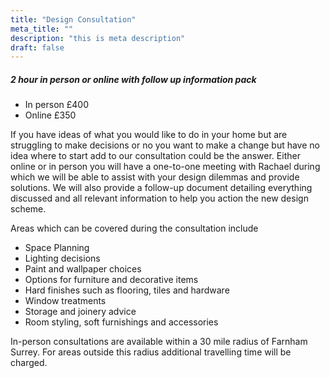 ```yaml
---
title: "Design Consultation"
meta_title: ""
description: "this is meta description"
draft: false
---
```

##### 2 hour in person or online with follow up information pack

- In person £400
- Online £350

If you have ideas of what you would like to do in your home but are struggling to make decisions or no you want to make a change but have no idea where to start add to our consultation could be the answer. Either online or in person you will have a one-to-one meeting with Rachael during which we will be able to assist with your design dilemmas and provide solutions. We will also provide a follow-up document detailing everything discussed and all relevant information to help you action the new design scheme.

Areas which can be covered during the consultation include

- Space Planning
- Lighting decisions
- Paint and wallpaper choices
- Options for furniture and decorative items
- Hard finishes such as flooring, tiles and hardware
- Window treatments
- Storage and joinery advice
- Room styling, soft furnishings and accessories

In-person consultations are available within a 30 mile radius of Farnham Surrey. For areas outside this radius additional travelling time will be charged.
